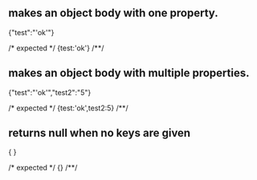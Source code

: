 ## makes an object body with one property.
{"test":"'ok'"}

/* expected */
{test:'ok'}
/**/

## makes an object body with multiple properties.
{"test":"'ok'","test2":"5"}

/* expected */
{test:'ok',test2:5}
/**/

## returns null when no keys are given
{ }

/* expected */
{}
/**/
